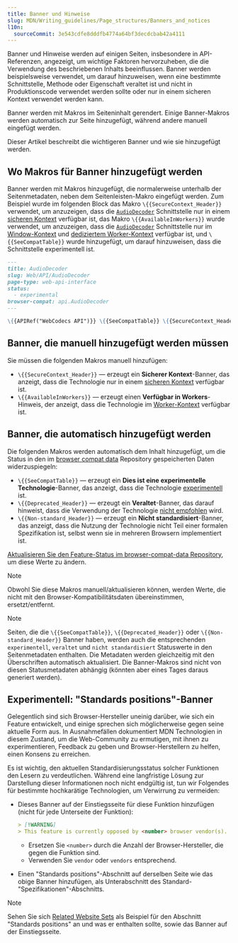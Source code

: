 ```yaml
---
title: Banner und Hinweise
slug: MDN/Writing_guidelines/Page_structures/Banners_and_notices
l10n:
  sourceCommit: 3e543cdfe8dddfb4774a64bf3decdcbab42a4111
---
```


Banner und Hinweise werden auf einigen Seiten, insbesondere in API-Referenzen, angezeigt, um wichtige Faktoren hervorzuheben, die die Verwendung des beschriebenen Inhalts beeinflussen. Banner werden beispielsweise verwendet, um darauf hinzuweisen, wenn eine bestimmte Schnittstelle, Methode oder Eigenschaft veraltet ist und nicht in Produktionscode verwendet werden sollte oder nur in einem sicheren Kontext verwendet werden kann.

Banner werden mit Makros im Seiteninhalt gerendert. Einige Banner-Makros werden automatisch zur Seite hinzugefügt, während andere manuell eingefügt werden.

Dieser Artikel beschreibt die wichtigeren Banner und wie sie hinzugefügt werden.

## Wo Makros für Banner hinzugefügt werden

Banner werden mit Makros hinzugefügt, die normalerweise unterhalb der Seitenmetadaten, neben dem Seitenleisten-Makro eingefügt werden. Zum Beispiel wurde im folgenden Block das Makro `\{{SecureContext_Header}}` verwendet, um anzuzeigen, dass die [`AudioDecoder`](/de/docs/Web/API/AudioDecoder) Schnittstelle nur in einem [sicheren Kontext](/de/docs/Web/Security/Secure_Contexts) verfügbar ist, das Makro `\{{AvailableInWorkers}}` wurde verwendet, um anzuzeigen, dass die [`AudioDecoder`](/de/docs/Web/API/AudioDecoder) Schnittstelle nur im [Window-Kontext](/de/docs/Web/API/Window) und [dediziertem Worker-Kontext](/de/docs/Web/API/DedicatedWorkerGlobalScope) verfügbar ist, und `\{{SeeCompatTable}}` wurde hinzugefügt, um darauf hinzuweisen, dass die Schnittstelle experimentell ist.

```md
---
title: AudioDecoder
slug: Web/API/AudioDecoder
page-type: web-api-interface
status:
  - experimental
browser-compat: api.AudioDecoder
---

\{{APIRef("WebCodecs API")}} \{{SeeCompatTable}} \{{SecureContext_Header}} \{{AvailableInWorkers("window_and_dedicated")}}
```

## Banner, die manuell hinzugefügt werden müssen

Sie müssen die folgenden Makros manuell hinzufügen:

- `\{{SecureContext_Header}}` — erzeugt ein **Sicherer Kontext**-Banner, das anzeigt, dass die Technologie nur in einem [sicheren Kontext](/de/docs/Web/Security/Secure_Contexts) verfügbar ist.
- `\{{AvailableInWorkers}}` — erzeugt einen **Verfügbar in Workers**-Hinweis, der anzeigt, dass die Technologie im [Worker-Kontext](/de/docs/Web/API/Web_Workers_API) verfügbar ist.

## Banner, die automatisch hinzugefügt werden

Die folgenden Makros werden automatisch dem Inhalt hinzugefügt, um die Status in den im [browser compat data](https://github.com/mdn/browser-compat-data) Repository gespeicherten Daten widerzuspiegeln:

- `\{{SeeCompatTable}}` — erzeugt ein **Dies ist eine experimentelle Technologie**-Banner, das anzeigt, dass die Technologie [experimentell](/de/docs/MDN/Writing_guidelines/Experimental_deprecated_obsolete#experimental) ist.
- `\{{Deprecated_Header}}` — erzeugt ein **Veraltet**-Banner, das darauf hinweist, dass die Verwendung der Technologie [nicht empfohlen](/de/docs/MDN/Writing_guidelines/Experimental_deprecated_obsolete#deprecated) wird.
- `\{{Non-standard_Header}}` — erzeugt ein **Nicht standardisiert**-Banner, das anzeigt, dass die Nutzung der Technologie nicht Teil einer formalen Spezifikation ist, selbst wenn sie in mehreren Browsern implementiert ist.

[Aktualisieren Sie den Feature-Status im browser-compat-data Repository](/de/docs/MDN/Writing_guidelines/Page_structures/Feature_status#how_feature_statuses_are_added_or_updated), um diese Werte zu ändern.

> [!NOTE]
> Obwohl Sie diese Makros manuell/aktualisieren können, werden Werte, die nicht mit den Browser-Kompatibilitätsdaten übereinstimmen, ersetzt/entfernt.

> [!NOTE]
> Seiten, die die `\{{SeeCompatTable}}`, `\{{Deprecated_Header}}` oder `\{{Non-standard_Header}}` Banner haben, werden auch die entsprechenden `experimentell`, `veraltet` und `nicht standardisiert` Statuswerte in den Seitenmetadaten enthalten.
> Die Metadaten werden gleichzeitig mit den Überschriften automatisch aktualisiert.
> Die Banner-Makros sind nicht von diesen Statusmetadaten abhängig (könnten aber eines Tages daraus generiert werden).

## Experimentell: "Standards positions"-Banner

Gelegentlich sind sich Browser-Hersteller uneinig darüber, wie sich ein Feature entwickelt, und einige sprechen sich möglicherweise gegen seine aktuelle Form aus. In Ausnahmefällen dokumentiert MDN Technologien in diesem Zustand, um die Web-Community zu ermutigen, mit ihnen zu experimentieren, Feedback zu geben und Browser-Herstellern zu helfen, einen Konsens zu erreichen.

Es ist wichtig, den aktuellen Standardisierungsstatus solcher Funktionen den Lesern zu verdeutlichen. Während eine langfristige Lösung zur Darstellung dieser Informationen noch nicht endgültig ist, tun wir Folgendes für bestimmte hochkarätige Technologien, um Verwirrung zu vermeiden:

- Dieses Banner auf der Einstiegsseite für diese Funktion hinzufügen (nicht für jede Unterseite der Funktion):

  ```md
  > [!WARNING]
  > This feature is currently opposed by <number> browser vendor(s). See the [Standards positions](#standards_positions) section below for details of opposition.
  ```

  - Ersetzen Sie `<number>` durch die Anzahl der Browser-Hersteller, die gegen die Funktion sind.
  - Verwenden Sie `vendor` oder `vendors` entsprechend.

- Einen "Standards positions"-Abschnitt auf derselben Seite wie das obige Banner hinzufügen, als Unterabschnitt des Standard-"Spezifikationen"-Abschnitts.

> [!NOTE]
> Sehen Sie sich [Related Website Sets](/de/docs/Web/API/Storage_Access_API/Related_website_sets) als Beispiel für den Abschnitt "Standards positions" an und was er enthalten sollte, sowie das Banner auf der Einstiegsseite.
